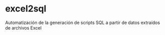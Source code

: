 # excel2sql
Automatización de la generación de scripts SQL a partir de datos extraídos de archivos Excel
